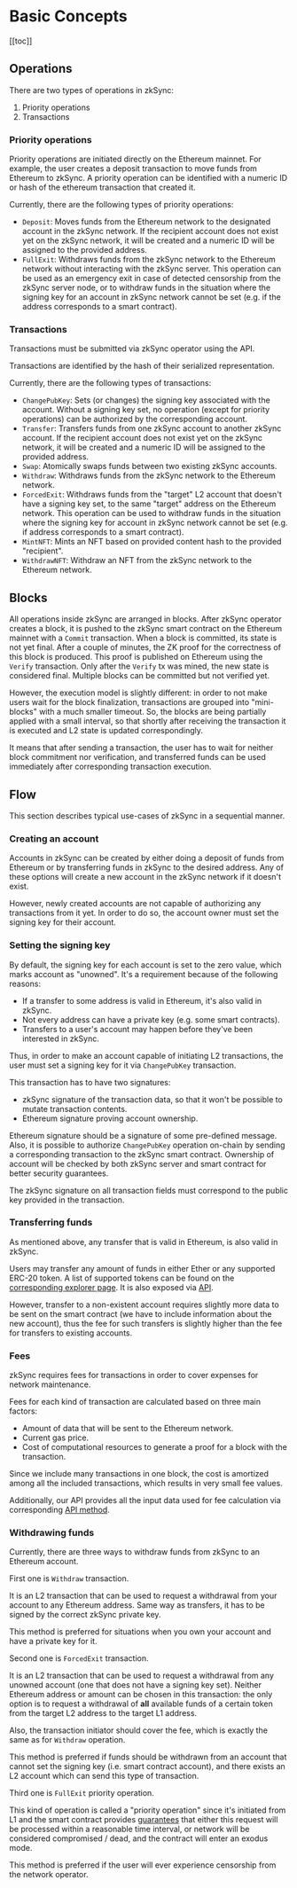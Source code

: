 # Basic Concepts

[[toc]]

## Operations

There are two types of operations in zkSync:

1. Priority operations
2. Transactions

### Priority operations

Priority operations are initiated directly on the Ethereum mainnet. For example, the user creates a deposit transaction
to move funds from Ethereum to zkSync. A priority operation can be identified with a numeric ID or hash of the ethereum
transaction that created it.

Currently, there are the following types of priority operations:

- `Deposit`: Moves funds from the Ethereum network to the designated account in the zkSync network. If the recipient
  account does not exist yet on the zkSync network, it will be created and a numeric ID will be assigned to the provided
  address.
- `FullExit`: Withdraws funds from the zkSync network to the Ethereum network without interacting with the zkSync
  server. This operation can be used as an emergency exit in case of detected censorship from the zkSync server node, or
  to withdraw funds in the situation where the signing key for an account in zkSync network cannot be set (e.g. if the
  address corresponds to a smart contract).

### Transactions

Transactions must be submitted via zkSync operator using the API.

Transactions are identified by the hash of their serialized representation.

Currently, there are the following types of transactions:

- `ChangePubKey`: Sets (or changes) the signing key associated with the account. Without a signing key set, no operation
  (except for priority operations) can be authorized by the corresponding account.
- `Transfer`: Transfers funds from one zkSync account to another zkSync account. If the recipient account does not exist
  yet on the zkSync network, it will be created and a numeric ID will be assigned to the provided address.
- `Swap`: Atomically swaps funds between two existing zkSync accounts.
- `Withdraw`: Withdraws funds from the zkSync network to the Ethereum network.
- `ForcedExit`: Withdraws funds from the "target" L2 account that doesn't have a signing key set, to the same "target"
  address on the Ethereum network. This operation can be used to withdraw funds in the situation where the signing key
  for account in zkSync network cannot be set (e.g. if address corresponds to a smart contract).
- `MintNFT`: Mints an NFT based on provided content hash to the provided "recipient".
- `WithdrawNFT`: Withdraw an NFT from the zkSync network to the Ethereum network.

## Blocks

All operations inside zkSync are arranged in blocks. After zkSync operator creates a block, it is pushed to the zkSync
smart contract on the Ethereum mainnet with a `Commit` transaction. When a block is committed, its state is not yet
final. After a couple of minutes, the ZK proof for the correctness of this block is produced. This proof is published on
Ethereum using the `Verify` transaction. Only after the `Verify` tx was mined, the new state is considered final.
Multiple blocks can be committed but not verified yet.

However, the execution model is slightly different: in order to not make users wait for the block finalization,
transactions are grouped into "mini-blocks" with a much smaller timeout. So, the blocks are being partially applied with
a small interval, so that shortly after receiving the transaction it is executed and L2 state is updated
correspondingly.

It means that after sending a transaction, the user has to wait for neither block commitment nor verification, and
transferred funds can be used immediately after corresponding transaction execution.

## Flow

This section describes typical use-cases of zkSync in a sequential manner.

### Creating an account

Accounts in zkSync can be created by either doing a deposit of funds from Ethereum or by transferring funds in zkSync to
the desired address. Any of these options will create a new account in the zkSync network if it doesn't exist.

However, newly created accounts are not capable of authorizing any transactions from it yet. In order to do so, the
account owner must set the signing key for their account.

### Setting the signing key

By default, the signing key for each account is set to the zero value, which marks account as "unowned". It's a
requirement because of the following reasons:

- If a transfer to some address is valid in Ethereum, it's also valid in zkSync.
- Not every address can have a private key (e.g. some smart contracts).
- Transfers to a user's account may happen before they've been interested in zkSync.

Thus, in order to make an account capable of initiating L2 transactions, the user must set a signing key for it via
`ChangePubKey` transaction.

This transaction has to have two signatures:

- zkSync signature of the transaction data, so that it won't be possible to mutate transaction contents.
- Ethereum signature proving account ownership.

Ethereum signature should be a signature of some pre-defined message. Also, it is possible to authorize `ChangePubKey`
operation on-chain by sending a corresponding transaction to the zkSync smart contract. Ownership of account will be
checked by both zkSync server and smart contract for better security guarantees.

The zkSync signature on all transaction fields must correspond to the public key provided in the transaction.

### Transferring funds

As mentioned above, any transfer that is valid in Ethereum, is also valid in zkSync.

Users may transfer any amount of funds in either Ether or any supported ERC-20 token. A list of supported tokens can be
found on the [corresponding explorer page](https://zkscan.io/tokens). It is also exposed via [API](/api).

However, transfer to a non-existent account requires slightly more data to be sent on the smart contract (we have to
include information about the new account), thus the fee for such transfers is slightly higher than the fee for
transfers to existing accounts.

### Fees

zkSync requires fees for transactions in order to cover expenses for network maintenance.

Fees for each kind of transaction are calculated based on three main factors:

- Amount of data that will be sent to the Ethereum network.
- Current gas price.
- Cost of computational resources to generate a proof for a block with the transaction.

Since we include many transactions in one block, the cost is amortized among all the included transactions, which
results in very small fee values.

Additionally, our API provides all the input data used for fee calculation via corresponding [API method][api_fee].

[api_fee]: /api/v0.1.md#get-tx-fee

### Withdrawing funds

Currently, there are three ways to withdraw funds from zkSync to an Ethereum account.

First one is `Withdraw` transaction.

It is an L2 transaction that can be used to request a withdrawal from your account to any Ethereum address. Same way as
transfers, it has to be signed by the correct zkSync private key.

This method is preferred for situations when you own your account and have a private key for it.

Second one is `ForcedExit` transaction.

It is an L2 transaction that can be used to request a withdrawal from any unowned account (one that does not have a
signing key set). Neither Ethereum address or amount can be chosen in this transaction: the only option is to request a
withdrawal of **all** available funds of a certain token from the target L2 address to the target L1 address.

Also, the transaction initiator should cover the fee, which is exactly the same as for `Withdraw` operation.

This method is preferred if funds should be withdrawn from an account that cannot set the signing key (i.e. smart
contract account), and there exists an L2 account which can send this type of transaction.

Third one is `FullExit` priority operation.

This kind of operation is called a "priority operation" since it's initiated from L1 and the smart contract provides
[guarantees](/user-docs/security.md#security-overview) that either this request will be processed within a reasonable time
interval, or network will be considered compromised / dead, and the contract will enter an exodus mode.

This method is preferred if the user will ever experience censorship from the network operator.
